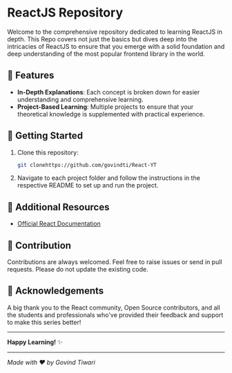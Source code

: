 # ReactJS Repository

Welcome to the comprehensive repository dedicated to learning ReactJS in depth. This Repo covers not just the basics but dives deep into the intricacies of ReactJS to ensure that you emerge with a solid foundation and deep understanding of the most popular frontend library in the world.

## 🌟 Features

- **In-Depth Explanations**: Each concept is broken down for easier understanding and comprehensive learning.
- **Project-Based Learning**: Multiple projects to ensure that your theoretical knowledge is supplemented with practical experience.


## 🚀 Getting Started

1. Clone this repository:
   ```bash
   git clonehttps://github.com/govindti/React-YT
   ```

2. Navigate to each project folder and follow the instructions in the respective README to set up and run the project.



## 📖 Additional Resources

- [Official React Documentation](https://reactjs.org/docs/getting-started.html)


## 💼 Contribution

Contributions are always welcomed. Feel free to raise issues or send in pull requests. Please do not update the existing code.

## 🙏 Acknowledgements

A big thank you to the React community, Open Source contributors, and all the students and professionals who've provided their feedback and support to make this series better!

---

**Happy Learning!** ✨

---

_Made with ❤️ by Govind Tiwari_